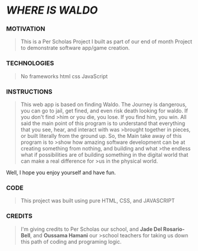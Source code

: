 #  _WHERE IS WALDO_

### MOTIVATION

> This is a Per Scholas Project I built as part of our end of month Project to demonstrate software app/game  creation.

### TECHNOLOGIES
> No frameworks 
> html
> css
> JavaScript 

### INSTRUCTIONS

> This web app is based on finding Waldo.
>The Journey is dangerous, you can go to jail, get fined, and even risk death looking for waldo. If you don't find >him or you die, you lose.
>If you find him, you win.
>All said the main point of this program is to understand that everything that you see, hear, and interact with was >brought together in pieces, or built literally from the ground up. So, the Main take away of this program is to >show how amazing software development can be at creating something from nothing, and building and what >the endless what if possibilities are of building something in the digital world that can make a real difference for >us in the physical world.

Well, I hope you enjoy yourself and have fun.

### CODE

> This project was built using pure HTML, CSS, and JAVASCRIPT

### CREDITS

> I'm giving credits to Per Scholas our school, and **Jade Del Rosario-Bell**, and **Oussama Hamani** our >school teachers for taking us down this path of coding and programing logic.